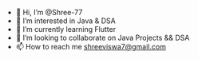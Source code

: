 - 👋 Hi, I’m @Shree-77
- 👀 I’m interested in Java & DSA
- 🌱 I’m currently learning Flutter
- 💞️ I’m looking to collaborate on Java Projects && DSA
- 📫 How to reach me shreeviswa7@gmail.com

<!---
Shree-77/Shree-77 is a ✨ special ✨ repository because its `README.md` (this file) appears on your GitHub profile.
You can click the Preview link to take a look at your changes.
--->
